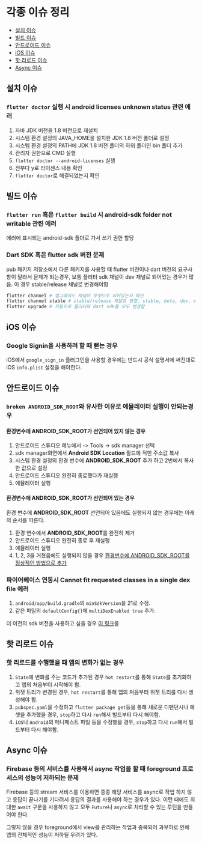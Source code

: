 # 각종 이슈 정리

- [설치 이슈](#설치-이슈)
- [빌드 이슈](#빌드-이슈)
- [안드로이드 이슈](#안드로이드-이슈)
- [iOS 이슈](#iOS-이슈)
- [핫 리로드 이슈](#핫-리로드-이슈)
- [Async 이슈](#Async-이슈)

## 설치 이슈

### `flutter doctor` 실행 시 **android licenses unknown status** 관련 에러

1. 자바 JDK 버전을 1.8 버전으로 재설치
2. 시스템 환경 설정의 JAVA_HOME을 설치한 JDK 1.8 버전 폴더로 설정
3. 시스템 환경 설정의 PATH에 JDK 1.8 버전 폴더의 하위 폴더인 bin 폴더 추가 
4. 관리자 권한으로 CMD 실행
5. `flutter doctor --android-licenses` 실행
6. 전부다 y로 라이센스 내용 확인
7. `flutter doctor`로 해결되었는지 확인

## 빌드 이슈

### `flutter run` 혹은 `flutter build` 시 **android-sdk folder not writable** 관련 에러

에러에 표시되는 android-sdk 폴더로 가서 쓰기 권한 할당

### Dart SDK 혹은 flutter sdk 버전 문제

pub 패키지 저장소에서 다른 패키지를 사용할 때 flutter 버전이나 dart 버전의 요구사항이 달라서 문제가 되는경우,
보통 플러터 sdk 채널이 dev 채널로 되어있는 경우가 많음. 이 경우 stable/release 채널로 변경해야함

```bash
flutter channel # 업그레이드 채널이 무엇으로 되어있는지 확인
flutter channel stable # stable/release 채널로 변경, stable, beta, dev, master 총 3개
flutter upgrade # 자동으로 플러터와 dart sdk를 모두 변경함
```

## iOS 이슈

### Google Signin을 사용하려 할 때 뻗는 경우

iOS에서 `google_sign_in` 플러그인을 사용할 경우에는 반드시 공식 설명서에 써진대로 iOS `info.plist` 설정을 해야한다.

## 안드로이드 이슈

### `broken ANDROID_SDK_ROOT`와 유사한 이유로 에뮬레이터 실행이 안되는경우

#### 환경변수에 ANDROID_SDK_ROOT가 선언되어 있지 않는 경우

1. 안드로이드 스튜디오 메뉴에서 -> Tools -> sdk manager 선택
2. sdk manager화면에서 **Android SDK Location** 필드에 적힌 주소값 복사
3. 시스템 환경 설정의 환경 변수에 **ANDROID_SDK_ROOT** 추가 하고 2번에서 복사한 값으로 설정
4. 안드로이드 스튜디오 완전히 종료했다가 재실행
5. 에뮬레이터 실행

#### 환경변수에 ANDROID_SDK_ROOT가 선언되어 있는 경우

환경 변수에 **ANDROID_SDK_ROOT** 선언되어 있음에도 실행되지 않는 경우에는 아래의 순서를 따른다.

1. 환경 변수에서 **ANDROID_SDK_ROOT**를 완전히 제거
2. 안드로이드 스튜디오 완전히 종료 후 재실행
3. 에뮬레이터 실행 
4. 1, 2, 3을 거쳤음에도 실행되지 않을 경우 [환경변수에 ANDROID_SDK_ROOT를 정상적인 방법으로 추가](#환경변수에-ANDROID_SDK_ROOT가-선언되어-있지-않는-경우)


### 파이어베이스 연동시 Cannot fit requested classes in a single dex file 에러

1. `android/app/build.gradle`의 `minSdkVersion`을 21로 수정. 
2. 같은 파일의 `defaultConfig{}`에 `multiDexEnabled true` 추가.

더 이전의 sdk 버전을 사용하고 싶을 경우 [이 링크](https://developer.android.com/studio/build/multidex)를 

## 핫 리로드 이슈

### 핫 리로드를 수행했을 때 앱의 변화가 없는 경우 

1. `State`에 변화를 주는 코드가 추가된 경우 `hot restart`를 통해 `State`를 초기화하고 앱의 처음부터 시작해야 함. 
2. 위젯 트리가 변경된 경우, `hot restart`를 통해 앱의 처음부터 위젯 트리를 다시 생성해야 함. 
3. `pubspec.yaml`을 수정하고 `flutter package get`등을 통해 새로운 디펜던시나 에셋을 추가했을 경우, `stop`하고 다시 `run`해서 빌드부터 다시 해야함.
4. `iOS`나 `Android`의 메니페스트 파일 등을 수정했을 경우, `stop`하고 다시 `run`해서 빌드부터 다시 해야함. 

## Async 이슈

### Firebase 등의 서비스를 사용해서 async 작업을 할 때 foreground 프로세스의 성능이 저하되는 문제

Firebase 등의 stream 서비스를 이용하면 종종 해당 서비스를 async로 작업 하지 않고 응답이 끝나기를 기다려서 응답의 결과를 사용해야 하는 경우가 있다. 
이런 때에도 최대한 `await` 구문을 사용하지 않고 모두 `Future`나 `async`로 처리할 수 있는 루틴을 만들어야 한다. 

그렇지 않을 경우 foreground에서 view를 관리하는 작업과 중복되어 과부하로 인해 앱의 전체적인 성능이 저하될 우려가 있다. 
